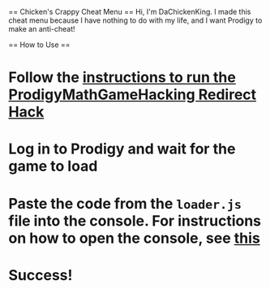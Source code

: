 == Chicken's Crappy Cheat Menu ==
Hi, I'm DaChickenKing. I made this cheat menu because I have nothing to do with my life, and I want Prodigy to make an anti-cheat!

== How to Use ==
# Follow the [instructions to run the ProdigyMathGameHacking Redirect Hack](https://github.com/Prodigy-Hacking/ProdigyMathGameHacking/wiki/Redirect-Hack)
# Log in to Prodigy and wait for the game to load
# Paste the code from the `loader.js` file into the console. For instructions on how to open the console, see [this](https://github.com/Prodigy-Hacking/ProdigyMathGameHacking/wiki/How-to-use-Javascript-Hacks)
# Success!
